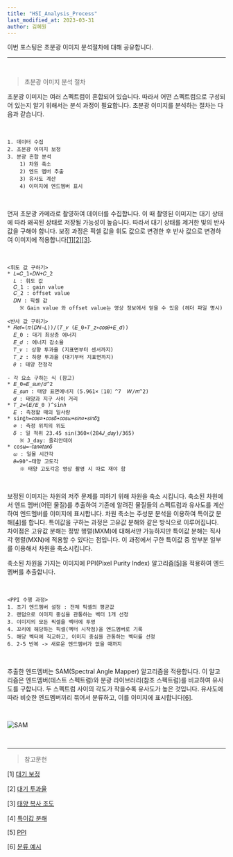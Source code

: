 ```yaml
---
title: "HSI_Analysis_Process"
last_modified_at: 2023-03-31
author: 김혜원
---
```


이번 포스팅은 초분광 이미지 분석절차에 대해 공유합니다.

---
&nbsp;

> 초분광 이미지 분석 절차

초분광 이미지는 여러 스펙트럼이 혼합되어 있습니다. 따라서 어떤 스펙트럼으로 구성되어 있는지 알기 위해서는 분석 과정이 필요합니다. 초분광 이미지를 분석하는 절차는 다음과 같습니다.

&nbsp;

    1. 데이터 수집
    2. 초분광 이미지 보정
    3. 분광 혼합 분석
        1) 차원 축소
        2) 엔드 멤버 추출
        3) 유사도 계산
        4) 이미지에 엔드멤버 표시

&nbsp;


먼저 초분광 카메라로 촬영하여 데이터를 수집합니다. 이 때 촬영된 이미지는 대기 상태에 따라 왜곡된 상태로 저장될 가능성이 높습니다. 따라서 대기 상태를 제거한 빛의 반사값을 구해야 합니다. 보정 과정은 픽셀 값을 휘도 값으로 변경한 후 반사 값으로 변경하여 이미지에 적용합니다[[1]](http://koreascience.or.kr/article/JAKO201914260901738.page)[[2]](http://koreascience.or.kr/article/JAKO201422354180255.page)[[3]](https://m.blog.naver.com/rsmilee/220617353744).

&nbsp;

    <휘도 값 구하기>
    * 𝐿=𝐶_1∗𝐷𝑁+𝐶_2
      𝐿 : 휘도 값
      𝐶_1 : gain value
      𝐶_2 : offset value
      𝐷𝑁 : 픽셀 값
        ※ Gain value 와 offset value는 영상 정보에서 얻을 수 있음 (헤더 파일 명시)

    <반사 값 구하기>
    * 𝑅𝑒𝑓=(𝜋(𝐷𝑁−𝐿))/(𝑇_𝑣 (𝐸_0∗𝑇_𝑧∗𝑐𝑜𝑠𝜃+𝐸_𝑑))
      𝐸_0 : 대기 최상층 에너지
      𝐸_𝑑 : 에너지 감소율
      𝑇_𝑣 : 상향 투과율 (지표면부터 센서까지)
      𝑇_𝑧 : 하향 투과율 (대기부터 지표면까지)
      𝜃 : 태양 천정각
    
    - 각 요소 구하는 식 (참고)
    * 𝐸_0=𝐸_𝑠𝑢𝑛/𝑑^2
      𝐸_𝑠𝑢𝑛 : 태양 표면에너지 (5.961×〖10〗^7  𝑊/𝑚^2)
      𝑑 : 태양과 지구 사이 거리
    * 𝑇_𝑧=(𝐸/𝐸_0 )^sin⁡ℎ 
      𝐸 : 측정할 때의 일사량
    * sin⁡〖ℎ=𝑐𝑜𝑠∅∙𝑐𝑜𝑠𝛿∙𝑐𝑜𝑠𝜔+𝑠𝑖𝑛∅∙𝑠𝑖𝑛𝛿〗
      ∅ : 측정 위치의 위도
      𝛿 : 일 적위 23.45 sin⁡(360×(284𝐽_𝑑𝑎𝑦)/365)
        ※ J_day: 줄리안데이
    * cosω=−𝑡𝑎𝑛∅𝑡𝑎𝑛𝛿
      𝜔 : 일몰 시간각 
      𝜃=90°−태양 고도각
        ※ 태양 고도각은 영상 촬영 시 따로 재야 함


&nbsp;

보정된 이미지는 차원의 저주 문제를 피하기 위해 차원을 축소 시킵니다. 축소된 차원에서 엔드 멤버(어떤 물질)를 추출하여 기존에 알려진 물질들의 스펙트럼과 유사도를 계산하여 엔드멤버를 이미지에 표시합니다.
차원 축소는 주성분 분석을 이용하여 특이값 분해[[4]](https://www.dbpia.co.kr/journal/articleDetail?nodeId=NODE02380592&language=ko_KR&hasTopBanner=true)를 합니다. 특이값을 구하는 과정은 고유값 분해와 같은 방식으로 이루어집니다. 차이점은 고유값 분해는 정방 행렬(MXM)에 대해서만 가능하지만 특이값 분해는 직사각 행렬(MXN)에 적용할 수 있다는 점입니다. 이 과정에서 구한 특이값 중 앞부분 일부를 이용해서 차원을 축소시킵니다.

축소된 차원을 가지는 이미지에 PPI(Pixel Purity Index) 알고리즘[[5]](https://kr.mathworks.com/help/images/ref/ppi.html)을 적용하여 엔드멤버를 추출합니다.


&nbsp;

    
    <PPI 수행 과정>
    1. 초기 엔드멤버 설정 : 전체 픽셀의 평균값
    2. 랜덤으로 이미지 중심을 관통하는 벡터 1개 선정
    3. 이미지의 모든 픽셀을 벡터에 투영
    4. 꼬리에 해당하는 픽셀(벡터 시작점)을 엔드멤버로 기록
    5. 해당 벡터에 직교하고, 이미지 중심을 관통하는 벡터를 선정
    6. 2-5 반복 -> 새로운 엔드멤버가 없을 때까지


&nbsp;

추출한 엔드멤버는 SAM(Spectral Angle Mapper) 알고리즘을 적용합니다. 이 알고리즘은 엔드멤버(테스트 스펙트럼)와 분광 라이브러리(참조 스펙트럼)를 비교하여 유사도를 구합니다. 두 스펙트럼 사이의 각도가 작을수록 유사도가 높은 것입니다. 유사도에 따라 비슷한 엔드멤버끼리 묶어서 분류하고, 이를 이미지에 표시합니다[[6]](http://koreascience.or.kr/ks-full-text-html-image/JAKO201905260913439:1/image.image).

&nbsp;

![SAM](https://www.e-jcs.org/upload//thumbnails/JCS-2020-36-2-01f4.jpg)

&nbsp;




-------
> 참고문헌

[1] [대기 보정](http://koreascience.or.kr/article/JAKO201914260901738.page)

[2] [대기 투과율](http://koreascience.or.kr/article/JAKO201422354180255.page)

[3] [태양 복사 조도](https://m.blog.naver.com/rsmilee/220617353744)

[4] [특이값 분해](https://www.dbpia.co.kr/journal/articleDetail?nodeId=NODE02380592&language=ko_KR&hasTopBanner=true)

[5] [PPI](https://kr.mathworks.com/help/images/ref/ppi.html)

[6] [분류 예시](http://koreascience.or.kr/ks-full-text-html-image/JAKO201905260913439:1/image.image)